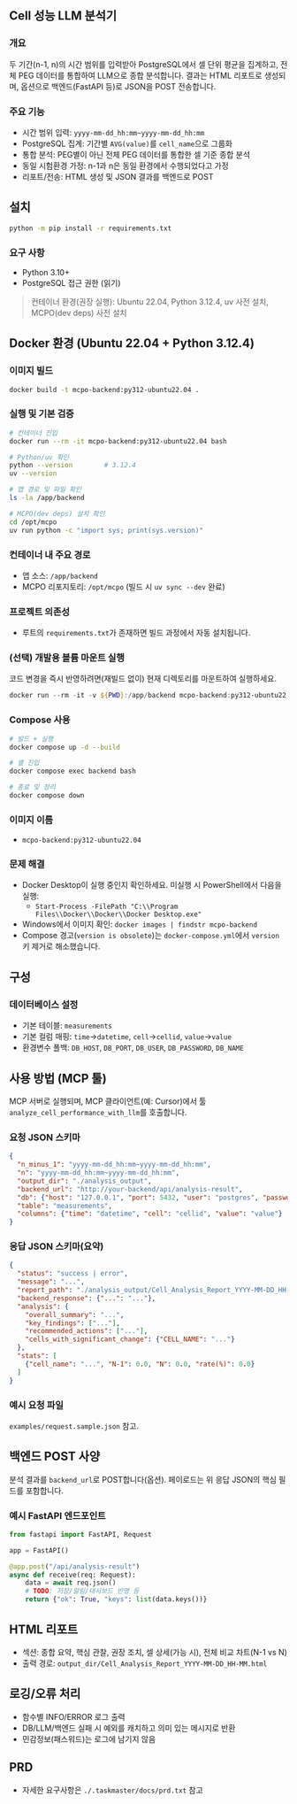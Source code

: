 ## Cell 성능 LLM 분석기

### 개요
두 기간(n-1, n)의 시간 범위를 입력받아 PostgreSQL에서 셀 단위 평균을 집계하고, 전체 PEG 데이터를 통합하여 LLM으로 종합 분석합니다. 결과는 HTML 리포트로 생성되며, 옵션으로 백엔드(FastAPI 등)로 JSON을 POST 전송합니다.

### 주요 기능
- 시간 범위 입력: `yyyy-mm-dd_hh:mm~yyyy-mm-dd_hh:mm`
- PostgreSQL 집계: 기간별 `AVG(value)`를 `cell_name`으로 그룹화
- 통합 분석: PEG별이 아닌 전체 PEG 데이터를 통합한 셀 기준 종합 분석
- 동일 시험환경 가정: n-1과 n은 동일 환경에서 수행되었다고 가정
- 리포트/전송: HTML 생성 및 JSON 결과를 백엔드로 POST

## 설치
```bash
python -m pip install -r requirements.txt
```

### 요구 사항
- Python 3.10+
- PostgreSQL 접근 권한 (읽기)
  
> 컨테이너 환경(권장 실행): Ubuntu 22.04, Python 3.12.4, uv 사전 설치, MCPO(dev deps) 사전 설치

## Docker 환경 (Ubuntu 22.04 + Python 3.12.4)

### 이미지 빌드
```bash
docker build -t mcpo-backend:py312-ubuntu22.04 .
```

### 실행 및 기본 검증
```bash
# 컨테이너 진입
docker run --rm -it mcpo-backend:py312-ubuntu22.04 bash

# Python/uv 확인
python --version        # 3.12.4
uv --version

# 앱 경로 및 파일 확인
ls -la /app/backend

# MCPO(dev deps) 설치 확인
cd /opt/mcpo
uv run python -c "import sys; print(sys.version)"
```

### 컨테이너 내 주요 경로
- 앱 소스: `/app/backend`
- MCPO 리포지토리: `/opt/mcpo` (빌드 시 `uv sync --dev` 완료)

### 프로젝트 의존성
- 루트의 `requirements.txt`가 존재하면 빌드 과정에서 자동 설치됩니다.

### (선택) 개발용 볼륨 마운트 실행
코드 변경을 즉시 반영하려면(재빌드 없이) 현재 디렉토리를 마운트하여 실행하세요.

```powershell
docker run --rm -it -v ${PWD}:/app/backend mcpo-backend:py312-ubuntu22.04 bash
```

### Compose 사용
```bash
# 빌드 + 실행
docker compose up -d --build

# 셸 진입
docker compose exec backend bash

# 종료 및 정리
docker compose down
```

### 이미지 이름
- `mcpo-backend:py312-ubuntu22.04`

### 문제 해결
- Docker Desktop이 실행 중인지 확인하세요. 미실행 시 PowerShell에서 다음을 실행:
  - `Start-Process -FilePath "C:\\Program Files\\Docker\\Docker\\Docker Desktop.exe"`
- Windows에서 이미지 확인: `docker images | findstr mcpo-backend`
- Compose 경고(`version is obsolete`)는 `docker-compose.yml`에서 `version` 키 제거로 해소했습니다.


## 구성
### 데이터베이스 설정
- 기본 테이블: `measurements`
- 기본 컬럼 매핑: `time`→`datetime`, `cell`→`cellid`, `value`→`value`
- 환경변수 폴백: `DB_HOST`, `DB_PORT`, `DB_USER`, `DB_PASSWORD`, `DB_NAME`

## 사용 방법 (MCP 툴)
MCP 서버로 실행되며, MCP 클라이언트(예: Cursor)에서 툴 `analyze_cell_performance_with_llm`를 호출합니다.

### 요청 JSON 스키마
```json
{
  "n_minus_1": "yyyy-mm-dd_hh:mm~yyyy-mm-dd_hh:mm",
  "n": "yyyy-mm-dd_hh:mm~yyyy-mm-dd_hh:mm",
  "output_dir": "./analysis_output",
  "backend_url": "http://your-backend/api/analysis-result",
  "db": {"host": "127.0.0.1", "port": 5432, "user": "postgres", "password": "pass", "dbname": "netperf"},
  "table": "measurements",
  "columns": {"time": "datetime", "cell": "cellid", "value": "value"}
}
```

### 응답 JSON 스키마(요약)
```json
{
  "status": "success | error",
  "message": "...",
  "report_path": "./analysis_output/Cell_Analysis_Report_YYYY-MM-DD_HH-MM.html",
  "backend_response": {"...": "..."},
  "analysis": {
    "overall_summary": "...",
    "key_findings": ["..."],
    "recommended_actions": ["..."],
    "cells_with_significant_change": {"CELL_NAME": "..."}
  },
  "stats": [
    {"cell_name": "...", "N-1": 0.0, "N": 0.0, "rate(%)": 0.0}
  ]
}
```

### 예시 요청 파일
`examples/request.sample.json` 참고.

## 백엔드 POST 사양
분석 결과를 `backend_url`로 POST합니다(옵션). 페이로드는 위 응답 JSON의 핵심 필드를 포함합니다.

### 예시 FastAPI 엔드포인트
```python
from fastapi import FastAPI, Request

app = FastAPI()

@app.post("/api/analysis-result")
async def receive(req: Request):
    data = await req.json()
    # TODO: 저장/알림/대시보드 반영 등
    return {"ok": True, "keys": list(data.keys())}
```

## HTML 리포트
- 섹션: 종합 요약, 핵심 관찰, 권장 조치, 셀 상세(가능 시), 전체 비교 차트(N-1 vs N)
- 출력 경로: `output_dir/Cell_Analysis_Report_YYYY-MM-DD_HH-MM.html`

## 로깅/오류 처리
- 함수별 INFO/ERROR 로그 출력
- DB/LLM/백엔드 실패 시 예외를 캐치하고 의미 있는 메시지로 반환
- 민감정보(패스워드)는 로그에 남기지 않음

## PRD
- 자세한 요구사항은 `./.taskmaster/docs/prd.txt` 참고


